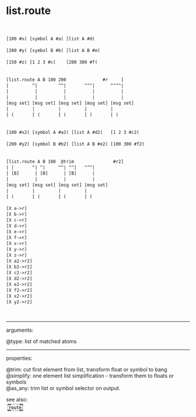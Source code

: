 # list.route

```


[100 #x( [symbol A #a( [list A #d(

[200 #y( [symbol B #b( [list A B #e(

[150 #z( [1 2 3 #c(    [200 300 #f(


[list.route A B 100 200              #r     ]
|         ^|        ^^|       ^^^|      ^^^^|
|          |          |          |          |
|          |          |          |          |
[msg set] [msg set] [msg set] [msg set] [msg set]
|         |         |         |         |
[ (       [ (       [ (       [ (       [ (


[100 #x2( [symbol A #a2( [list A #d2(   [1 2 3 #c2(

[200 #y2( [symbol B #b2( [list A B #e2( [100 300 #f2(


[list.route A B 100  @trim               #r2]
| |       ^| ^|     ^^| ^^|   ^^^|
| [B]      | [B]      | [B]      |
|          |          |          |
[msg set] [msg set] [msg set] [msg set]
|         |         |         |
[ (       [ (       [ (       [ (

[X a->r]
[X b->r]
[X c->r]
[X d->r]
[X e->r]
[X f->r]
[X x->r]
[X y->r]
[X z->r]
[X a2->r2]
[X b2->r2]
[X c2->r2]
[X d2->r2]
[X e2->r2]
[X f2->r2]
[X x2->r2]
[X y2->r2]

            
```
---
arguments:

@type: list of matched atoms<br>

---
properties:

@trim: cut first element from list, transform float or
            symbol to bang<br>
@simplify: one element list
            simplification - transform them to floats or symbols<br>
@as_any: trim list or symbol selector on output.<br>

see also:<br>
![route](img/object_route.png)
